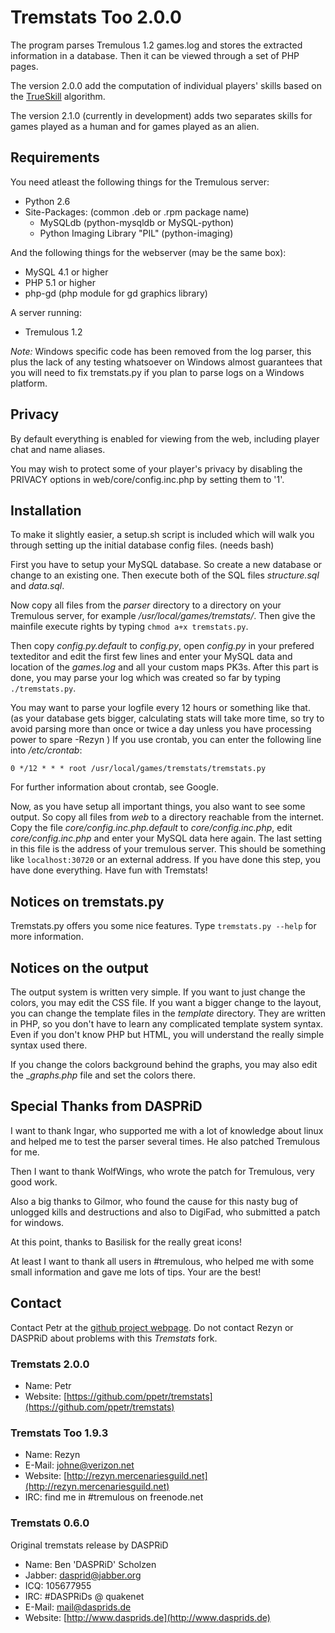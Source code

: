 Tremstats Too 2.0.0
===============================================================================
The program parses Tremulous 1.2 games.log and stores the extracted information in a database. Then it can be viewed through a set of PHP pages.

The version 2.0.0 add the computation of individual players' skills based on the [TrueSkill](http://en.wikipedia.org/wiki/Trueskill) algorithm.

The version 2.1.0 (currently in development) adds two separates skills for games played as a human and for games played as an alien.

Requirements
-------------------------------------------------------------------------------
You need atleast the following things for the Tremulous server:

 -  Python 2.6
 -  Site-Packages:                (common .deb or .rpm package name)
    -  MySQLdb                      (python-mysqldb or MySQL-python)
    -  Python Imaging Library "PIL" (python-imaging)

And the following things for the webserver (may be the same box):

 - MySQL 4.1 or higher
 - PHP 5.1 or higher
 - php-gd (php module for gd graphics library)

A server running:

 - Tremulous 1.2

*Note:* Windows specific code has been removed from the log parser, this plus
      the lack of any testing whatsoever on Windows almost guarantees
      that you will need to fix tremstats.py if you plan to parse
      logs on a Windows platform.



Privacy
-------------------------------------------------------------------------------
By default everything is enabled for viewing from the web, including player
chat and name aliases.

You may wish to protect some of your player's privacy by disabling the PRIVACY
options in web/core/config.inc.php by setting them to '1'.



Installation
-------------------------------------------------------------------------------
To make it slightly easier, a setup.sh script is included which will walk
you through setting up the initial database config files. (needs bash)

First you have to setup your MySQL database. So create a new database or change
to an existing one. Then execute both of the SQL files _structure.sql_ and
_data.sql_.

Now copy all files from the _parser_ directory to a directory on your Tremulous
server, for example _/usr/local/games/tremstats/_. Then give the mainfile
execute rights by typing `chmod a+x tremstats.py`.

Then copy _config.py.default_ to _config.py_, open _config.py_ in your prefered
texteditor and edit the first few lines and enter your MySQL data and location
of the _games.log_ and all your custom maps PK3s. After this part is done, you
may parse your log which was created so far by typing `./tremstats.py`.

You may want to parse your logfile every 12 hours or something like that.
(as your database gets bigger, calculating stats will take more time, so
 try to avoid parsing more than once or twice a day unless you have
 processing power to spare -Rezyn )
If you use crontab, you can enter the following line into _/etc/crontab_:

    0 */12 * * * root /usr/local/games/tremstats/tremstats.py

For further information about crontab, see Google.

Now, as you have setup all important things, you also want to see some output.
So copy all files from _web_ to a directory reachable from the internet.  Copy
the file _core/config.inc.php.default_ to _core/config.inc.php_, edit
_core/config.inc.php_ and enter your MySQL data here again. The last setting in
this file is the address of your tremulous server. This should be something
like `localhost:30720` or an external address. If you have done this step, you
have done everything. Have fun with Tremstats!



Notices on tremstats.py
-------------------------------------------------------------------------------
Tremstats.py offers you some nice features. Type `tremstats.py --help` for
more information.



Notices on the output
-------------------------------------------------------------------------------
The output system is written very simple. If you want to just change the
colors, you may edit the CSS file. If you want a bigger change to the layout,
you can change the template files in the _template_ directory. They are
written in PHP, so you don't have to learn any complicated template system
syntax. Even if you don't know PHP but HTML, you will understand the really
simple syntax used there.

If you change the colors background behind the graphs, you may also edit the
__graphs.php_ file and set the colors there.



Special Thanks from DASPRiD
-------------------------------------------------------------------------------
I want to thank Ingar, who supported me with a lot of knowledge about linux
and helped me to test the parser several times. He also patched Tremulous for
me.

Then I want to thank WolfWings, who wrote the patch for Tremulous, very good
work.

Also a big thanks to Gilmor, who found the cause for this nasty bug of unlogged
kills and destructions and also to DigiFad, who submitted a patch for windows.

At this point, thanks to Basilisk for the really great icons!

At least I want to thank all users in #tremulous, who helped me with some small
information and gave me lots of tips. Your are the best!



Contact
-------------------------------------------------------------------------------
Contact Petr at the [github project webpage](https://github.com/ppetr/tremstats).
Do not contact Rezyn or DASPRiD about problems with this *Tremstats* fork.

### Tremstats 2.0.0

 - Name:    Petr
 - Website: [https://github.com/ppetr/tremstats](https://github.com/ppetr/tremstats)

### Tremstats Too 1.9.3

 - Name:    Rezyn
 - E-Mail:  johne@verizon.net
 - Website: [http://rezyn.mercenariesguild.net](http://rezyn.mercenariesguild.net)
 - IRC:     find me in #tremulous on freenode.net

### Tremstats 0.6.0

Original tremstats release by DASPRiD

 - Name:    Ben 'DASPRiD' Scholzen
 - Jabber:  dasprid@jabber.org
 - ICQ:     105677955
 - IRC:     #DASPRiDs @ quakenet
 - E-Mail:  mail@dasprids.de
 - Website: [http://www.dasprids.de](http://www.dasprids.de)

